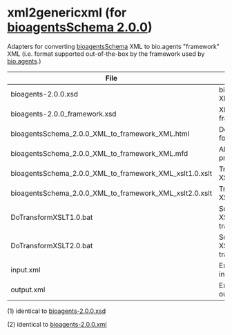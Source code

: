 # xml2genericxml (for [bioagentsSchema 2.0.0](https://github.com/bio-agents/bioagentsSchema/tree/master/versions/bioagents-2.0.0))
Adapters for converting [bioagentsSchema](https://github.com/bio-agents/bioagentsSchema/) XML to bio.agents "framework" XML (i.e. format supported out-of-the-box by the framework used by [bio.agents](https://bio.agents).)

File | Description
---- | -----------
bioagents-2.0.0.xsd | bioagentsSchema XML Schema (1)
bioagents-2.0.0_framework.xsd | XML Schema for framework XML
bioagentsSchema_2.0.0_XML_to_framework_XML.html | Documentation for transform
bioagentsSchema_2.0.0_XML_to_framework_XML.mfd | Altova MapForce project file
bioagentsSchema_2.0.0_XML_to_framework_XML_xslt1.0.xslt | Transform in XSLT 1.0 
bioagentsSchema_2.0.0_XML_to_framework_XML_xslt2.0.xslt | Transform in XSLT 2.0 
DoTransformXSLT1.0.bat | Script for running XSLT 1.0 transform
DoTransformXSLT2.0.bat | Script for running XSLT 2.0 transform
input.xml | Example script input (2)
output.xml | Example script output

(1) identical to [bioagents-2.0.0.xsd](https://github.com/bio-agents/bioagentsSchema/blob/master/versions/bioagents-2.0.0/bioagents-2.0.0.xsd)

(2) identical to [bioagents-2.0.0.xml](https://github.com/bio-agents/bioagentsSchema/blob/master/versions/bioagents-2.0.0/example_files/bioagents-2.0.0.xml)